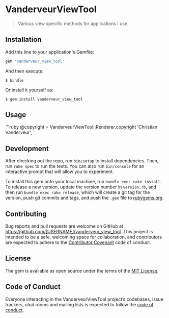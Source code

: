 # VanderveurViewTool

> Various view specific methods for applications I use.

## Installation

Add this line to your application's Gemfile:

```ruby
gem 'vanderveur_view_tool'
```

And then execute:

    $ bundle

Or install it yourself as:

    $ gem install vanderveur_view_tool

## Usage
'''ruby
 @copyright = VanderveurViewTool::Renderer.copyright 'Christian Vanderveur', '

## Development

After checking out the repo, run `bin/setup` to install dependencies. Then, run `rake spec` to run the tests. You can also run `bin/console` for an interactive prompt that will allow you to experiment.

To install this gem onto your local machine, run `bundle exec rake install`. To release a new version, update the version number in `version.rb`, and then run `bundle exec rake release`, which will create a git tag for the version, push git commits and tags, and push the `.gem` file to [rubygems.org](https://rubygems.org).

## Contributing

Bug reports and pull requests are welcome on GitHub at https://github.com/[USERNAME]/vanderveur_view_tool. This project is intended to be a safe, welcoming space for collaboration, and contributors are expected to adhere to the [Contributor Covenant](http://contributor-covenant.org) code of conduct.

## License

The gem is available as open source under the terms of the [MIT License](https://opensource.org/licenses/MIT).

## Code of Conduct

Everyone interacting in the VanderveurViewTool project’s codebases, issue trackers, chat rooms and mailing lists is expected to follow the [code of conduct](https://github.com/[USERNAME]/vanderveur_view_tool/blob/master/CODE_OF_CONDUCT.md).
